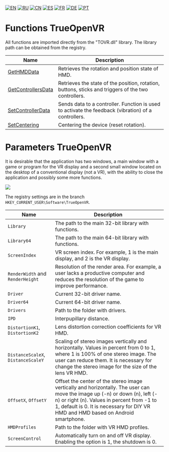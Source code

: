 ﻿[![EN](https://user-images.githubusercontent.com/9499881/33184537-7be87e86-d096-11e7-89bb-f3286f752bc6.png)](https://github.com/TrueOpenVR/TrueOpenVR-Core/blob/master/Docs/README.md) 
[![RU](https://user-images.githubusercontent.com/9499881/27683795-5b0fbac6-5cd8-11e7-929c-057833e01fb1.png)](https://github.com/TrueOpenVR/TrueOpenVR-Core/blob/master/Docs/README.RU.md) 
[![CN](https://user-images.githubusercontent.com/9499881/31012373-978ce414-a522-11e7-9936-387b1c530e2f.png)](https://github.com/TrueOpenVR/TrueOpenVR-Core/blob/master/Docs/README.CN.md) 
[![ES](https://user-images.githubusercontent.com/9499881/31012379-9d8f7764-a522-11e7-8bf4-739077369e8b.png)](https://github.com/TrueOpenVR/TrueOpenVR-Core/blob/master/Docs/README.ES.md) 
[![FR](https://user-images.githubusercontent.com/9499881/31012387-a7b4aaac-a522-11e7-8485-36ce58dc2d4a.png)](https://github.com/TrueOpenVR/TrueOpenVR-Core/blob/master/Docs/README.FR.md) 
[![DE](https://user-images.githubusercontent.com/9499881/31012392-ac051326-a522-11e7-9c8c-2186ddf553d0.png)](https://github.com/TrueOpenVR/TrueOpenVR-Core/blob/master/Docs/README.DE.md) 
[![PT](https://user-images.githubusercontent.com/9499881/31012384-a1d1b544-a522-11e7-8a13-3cb53450d55c.png)](https://github.com/TrueOpenVR/TrueOpenVR-Core/blob/master/Docs/README.PT.md)
# Functions TrueOpenVR
All functions are imported directly from the "TOVR.dll" library. The library path can be obtained from the registry.

| Name  | Description |
| ------------- | ------------- |
| [GetHMDData](https://github.com/TrueOpenVR/TrueOpenVR-Core/blob/master/Docs/EN/Functions/GetHMDData.md) | Retrieves the rotation and position state of HMD. |
| [GetControllersData](https://github.com/TrueOpenVR/TrueOpenVR-Core/blob/master/Docs/EN/Functions/GetControllersData.md) | Retrieves the state of the position, rotation, buttons, sticks and triggers of the two controllers. |
| [SetControllerData](https://github.com/TrueOpenVR/TrueOpenVR-Core/blob/master/Docs/EN/Functions/SetControllerData.md) | Sends data to a controller. Function is used to activate the feedback (vibration) of a controllers. |
| [SetCentering](https://github.com/TrueOpenVR/TrueOpenVR-Core/blob/master/Docs/EN/Functions/SetCentering.md) | Centering the device (reset rotation). |

# Parameters TrueOpenVR
It is desirable that the application has two windows, a main window with a game or program for the VR display and a second small window located on the desktop of a conventional display (not a VR), with the ability to close the application and possibly some more functions.


![](https://user-images.githubusercontent.com/9499881/27838382-5d76aadc-60fb-11e7-9a1c-a312f2dddccc.png)


The registry settings are in the branch `HKEY_CURRENT_USER\Software\TrueOpenVR`.

| Name  | Description |
| ------------- | ------------- |
| `Library` | The path to the main 32-bit library with functions. |
| `Library64` | The path to the main 64-bit library  with functions. |
| `ScreenIndex`  | VR screen index. For example, 1 is the main display, and 2 is the VR display.  |
| `RenderWidth` and `RenderHeight` | Resolution of the render area. For example, a user lacks a productive computer and reduces the resolution of the game to improve performance.  |
| `Driver` | Current 32-bit driver name. |
| `Driver64` | Current 64-bit driver name. |
| `Drivers` | Path to the folder with drivers. |
| `IPD` | Interpupillary distance. |
| `DistortionK1`, `DistortionK2` | Lens distortion correction coefficients for VR HMD. |
| `DistanceScaleX`, `DistanceScaleY` | Scaling of stereo images vertically and horizontally. Values in percent from 0 to 1, where 1 is 100% of one stereo image. The user can reduce them. It is necessary for change the stereo image for the size of the lens VR HMD. |
| `OffsetX`, `OffsetY` | Offset the center of the stereo image vertically and horizontally. The user can move the image up (-n) or down (n), left (-n) or right (n). Values in percent from -1 to 1, default is 0. It is necessary for DIY VR HMD and HMD based on Android smartphone. |
| `HMDProfiles` | Path to the folder with VR HMD profiles. |
| `ScreenControl` | Automatically turn on and off VR display. Enabling the option is 1, the shutdown is 0. |
